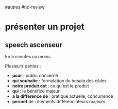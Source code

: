 #autres #no-review 
# présenter un projet

## speech ascenseur
En 5 minutes ou moins

Plusieurs parties :
 - **pour** : public concerné
 - **qui souhaite** : formulation du besoin des cibles
 - **notre produit est** : ce qu'est le produit
 - **qui** : le bénéfice majeur
 - **a la différence de** : pratique actuelle, concurrence
 - **permet** de : éléments différenciateurs majeurs

